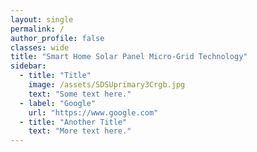 ```yaml
---
layout: single
permalink: /
author_profile: false
classes: wide
title: "Smart Home Solar Panel Micro-Grid Technology"
sidebar:
  - title: "Title"
    image: /assets/SDSUprimary3Crgb.jpg
    text: "Some text here."
  - label: "Google"
    url: "https://www.google.com"
  - title: "Another Title"
    text: "More text here."
---
```












